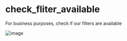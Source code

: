 # check_fliter_available
For business purposes, check if our filters are available


![image](https://github.com/user-attachments/assets/23db2072-0442-417c-b433-4188e403d097)
